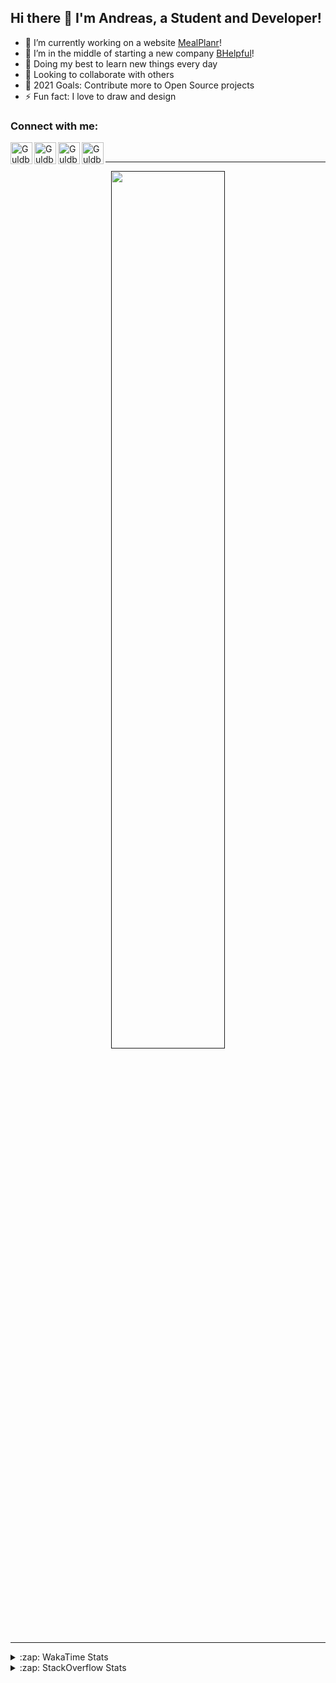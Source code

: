 ## Hi there 👋 I'm Andreas, a Student and Developer!

- 🔭 I’m currently working on a website [MealPlanr][MP]!
- 📑 I’m in the middle of starting a new company [BHelpful][BHelpful]!
- 🌱 Doing my best to learn new things every day
- 👯 Looking to collaborate with others
- 🥅 2021 Goals: Contribute more to Open Source projects
- ⚡ Fun fact: I love to draw and design

### Connect with me:

[<img align="left" alt="Guldberg | YouTube" width="35px" src="https://cdn1.iconfinder.com/data/icons/logotypes/32/youtube-512.png" />][youtube]
[<img align="left" alt="Guldberg | Twitter" width="35px" src="https://cdn1.iconfinder.com/data/icons/logotypes/32/square-twitter-512.png" />][twitter]
[<img align="left" alt="Guldberg | LinkedIn" width="35px" src="https://cdn1.iconfinder.com/data/icons/logotypes/32/square-linkedin-512.png" />][linkedin]
[<img align="left" alt="Guldberg | Instagram" width="35px" src="https://cdn2.iconfinder.com/data/icons/social-icons-33/128/Instagram-512.png" />][instagram]

<br />

---

<p align="center">
  <a href="">
    <img width="60% align="center" src="https://github-readme-stats.vercel.app/api?username=Andreasgdp&show_icons=true&count_private=true" />
  </a>
</p>

---

<details>
  <summary>:zap: WakaTime Stats</summary>

<br />

<!--START_SECTION:waka-->
![Profile Views](http://img.shields.io/badge/Profile%20Views-0-blue)

**I'm an Early 🐤** 

```text
🌞 Morning    231 commits    █████░░░░░░░░░░░░░░░░░░░░   22.0% 
🌆 Daytime    516 commits    ████████████░░░░░░░░░░░░░   49.14% 
🌃 Evening    285 commits    ██████░░░░░░░░░░░░░░░░░░░   27.14% 
🌙 Night      18 commits     ░░░░░░░░░░░░░░░░░░░░░░░░░   1.71%

```
📅 **I'm Most Productive on Sunday** 

```text
Monday       200 commits    ████░░░░░░░░░░░░░░░░░░░░░   19.05% 
Tuesday      112 commits    ██░░░░░░░░░░░░░░░░░░░░░░░   10.67% 
Wednesday    126 commits    ███░░░░░░░░░░░░░░░░░░░░░░   12.0% 
Thursday     109 commits    ██░░░░░░░░░░░░░░░░░░░░░░░   10.38% 
Friday       85 commits     ██░░░░░░░░░░░░░░░░░░░░░░░   8.1% 
Saturday     203 commits    ████░░░░░░░░░░░░░░░░░░░░░   19.33% 
Sunday       215 commits    █████░░░░░░░░░░░░░░░░░░░░   20.48%

```


📊 **This Week I Spent My Time On** 

```text
⌚︎ Time Zone: Europe/Copenhagen

💬 Programming Languages: 
TypeScript               2 hrs 54 mins       ████████████████░░░░░░░░░   67.39% 
YAML                     50 mins             ████░░░░░░░░░░░░░░░░░░░░░   19.33% 
HTML                     14 mins             █░░░░░░░░░░░░░░░░░░░░░░░░   5.76% 
Other                    7 mins              ░░░░░░░░░░░░░░░░░░░░░░░░░   2.7% 
Markdown                 5 mins              ░░░░░░░░░░░░░░░░░░░░░░░░░   2.03%

🔥 Editors: 
VS Code                  4 hrs 19 mins       █████████████████████████   100.0%

🐱‍💻 Projects: 
web-sources              3 hrs 3 mins        █████████████████░░░░░░░░   70.97% 
3rd-semesterproject      39 mins             ███░░░░░░░░░░░░░░░░░░░░░░   15.17% 
Mealplanr                24 mins             ██░░░░░░░░░░░░░░░░░░░░░░░   9.53% 
web-frontend-app         11 mins             █░░░░░░░░░░░░░░░░░░░░░░░░   4.33%

💻 Operating System: 
Mac                      3 hrs 15 mins       ██████████████████░░░░░░░   75.3% 
Windows                  1 hr 3 mins         ██████░░░░░░░░░░░░░░░░░░░   24.7%

```

**I Mostly Code in Python** 

```text
Python                   11 repos            ██████████░░░░░░░░░░░░░░░   40.74% 
C++                      3 repos             ██░░░░░░░░░░░░░░░░░░░░░░░   11.11% 
TypeScript               2 repos             █░░░░░░░░░░░░░░░░░░░░░░░░   7.41% 
HTML                     2 repos             █░░░░░░░░░░░░░░░░░░░░░░░░   7.41% 
Batchfile                2 repos             █░░░░░░░░░░░░░░░░░░░░░░░░   7.41%

```



 Last Updated on 09/09/2021
<!--END_SECTION:waka-->


</details>

<details>
  <summary>:zap: StackOverflow Stats</summary>
  
  <br />
  
  [![Andreas G.D Petersen StackOverflow](https://github-readme-stackoverflow.vercel.app/?userID=11050308)](https://stackoverflow.com/users/11050308/andreas-g-d-petersen)


</details>

<br />


[twitter]: https://twitter.com/Guldberg20
[youtube]: https://www.youtube.com/channel/UCORVtLIFnURPEo_Fo-MGv8A
[instagram]: https://www.instagram.com/andreasgdp/
[linkedin]: https://www.linkedin.com/in/andreasgdp/
[MP]: https://mealplanr.bhelpful.net/
[BHelpful]: https://github.com/BHelpful
